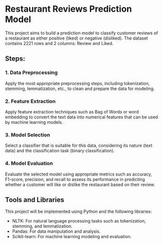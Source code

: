 # Restaurant Reviews Prediction Model

This project aims to build a prediction model to classify customer reviews of a restaurant as either positive (liked) or negative (disliked). The dataset contains 2221 rows and 2 columns: Review and Liked.

## Steps:

### 1. Data Preprocessing

Apply the most appropriate preprocessing steps, including tokenization, stemming, lemmatization, etc., to clean and prepare the data for modeling.

### 2. Feature Extraction

Apply feature extraction techniques such as Bag of Words or word embedding to convert the text data into numerical features that can be used by machine learning models.

### 3. Model Selection

Select a classifier that is suitable for this data, considering its nature (text data) and the classification task (binary classification).

### 4. Model Evaluation

Evaluate the selected model using appropriate metrics such as accuracy, F1-score, precision, and recall to assess its performance in predicting whether a customer will like or dislike the restaurant based on their review.

## Tools and Libraries

This project will be implemented using Python and the following libraries:

- NLTK: For natural language processing tasks such as tokenization, stemming, and lemmatization.
- Pandas: For data manipulation and analysis.
- Scikit-learn: For machine learning modeling and evaluation.

